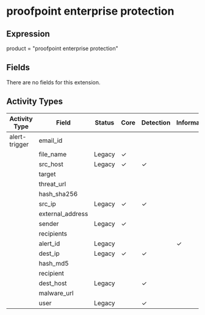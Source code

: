 proofpoint enterprise protection
================================

Expression
----------

product = "proofpoint enterprise protection"

Fields
------

There are no fields for this extension.

Activity Types
--------------

| Activity Type | Field            | Status | Core     | Detection | Informational |
| ------------- | ---------------- | ------ | -------- | --------- | ------------- |
| alert-trigger | email_id         |        |          |           |               |
|               | file_name        | Legacy | &#10003; |           |               |
|               | src_host         | Legacy | &#10003; | &#10003;  |               |
|               | target           |        |          |           |               |
|               | threat_url       |        |          |           |               |
|               | hash_sha256      |        |          |           |               |
|               | src_ip           | Legacy | &#10003; | &#10003;  |               |
|               | external_address |        |          |           |               |
|               | sender           | Legacy | &#10003; |           |               |
|               | recipients       |        |          |           |               |
|               | alert_id         | Legacy |          |           | &#10003;      |
|               | dest_ip          | Legacy | &#10003; | &#10003;  |               |
|               | hash_md5         |        |          |           |               |
|               | recipient        |        |          |           |               |
|               | dest_host        | Legacy |          | &#10003;  |               |
|               | malware_url      |        |          |           |               |
|               | user             | Legacy |          | &#10003;  |               |

